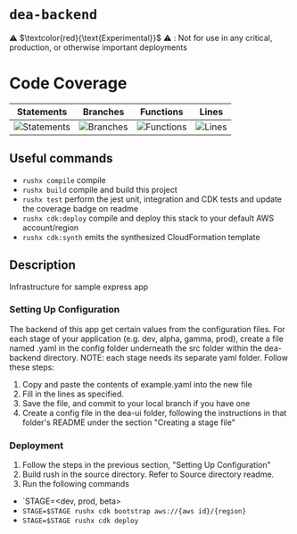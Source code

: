 # `dea-backend`

⚠️ $\textcolor{red}{\text{Experimental}}$ ⚠️ : Not for use in any critical, production, or otherwise important deployments

# Code Coverage

| Statements                                                                               | Branches                                                                             | Functions                                                                              | Lines                                                                          |
| ---------------------------------------------------------------------------------------- | ------------------------------------------------------------------------------------ | -------------------------------------------------------------------------------------- | ------------------------------------------------------------------------------ |
| ![Statements](https://img.shields.io/badge/statements-64.34%25-red.svg?style=flat) | ![Branches](https://img.shields.io/badge/branches-51.11%25-red.svg?style=flat) | ![Functions](https://img.shields.io/badge/functions-67.64%25-red.svg?style=flat) | ![Lines](https://img.shields.io/badge/lines-63.92%25-red.svg?style=flat) |


## Useful commands

- `rushx compile` compile
- `rushx build` compile and build this project
- `rushx test` perform the jest unit, integration and CDK tests and update the coverage badge on readme
- `rushx cdk:deploy` compile and deploy this stack to your default AWS account/region
- `rushx cdk:synth` emits the synthesized CloudFormation template

## Description

Infrastructure for sample express app

### Setting Up Configuration

The backend of this app get certain values from the configuration files. For each stage of your application (e.g. dev, alpha, gamma, prod), create a file named <STAGE>.yaml in the config folder underneath the src folder within the dea-backend directory. NOTE: each stage needs its separate yaml folder. Follow these steps:

1. Copy and paste the contents of example.yaml into the new file
2. Fill in the lines as specified.
3. Save the file, and commit to your local branch if you have one
4. Create a config file in the dea-ui folder, following the instructions in that folder's README under the section "Creating a stage file"

### Deployment

1. Follow the steps in the previous section, "Setting Up Configuration"
2. Build rush in the source directory. Refer to Source directory readme.
3. Run the following commands

- `STAGE=<dev, prod, beta>
- `STAGE=$STAGE rushx cdk bootstrap aws://{aws id}/{region}`
- `STAGE=$STAGE rushx cdk deploy`
